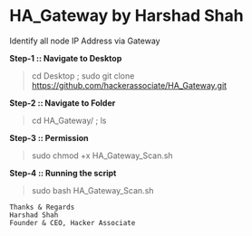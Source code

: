 # HA_Gateway by Harshad Shah
Identify all node IP Address  via Gateway 


**Step-1 :: Navigate to Desktop**

> cd Desktop ; sudo git clone https://github.com/hackerassociate/HA_Gateway.git

**Step-2 :: Navigate to Folder**

> cd HA_Gateway/ ; ls

**Step-3 :: Permission**

> sudo chmod +x HA_Gateway_Scan.sh


**Step-4 :: Running the script**

> sudo bash HA_Gateway_Scan.sh 


```
Thanks & Regards
Harshad Shah
Founder & CEO, Hacker Associate 

```

